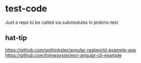 # test-code
Just a repo to be called via submodules in jenkins-test

## hat-tip
https://github.com/gothinkster/angular-realworld-example-app
https://github.com/tomwayson/esri-angular-cli-example
